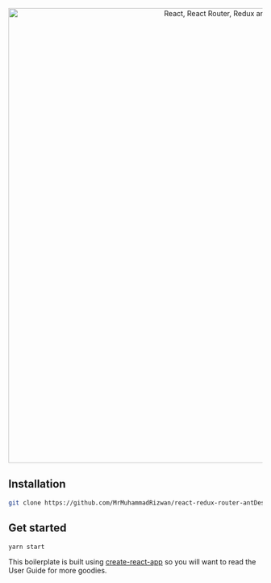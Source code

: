<p align="center"><img src="https://i.imgur.com/PATsTx2.png" title="View tutorial" alt="React, React Router, Redux and Redux Thunk" width="900"></p>



## Installation

```bash
git clone https://github.com/MrMuhammadRizwan/react-redux-router-antDesign-bizCharts-starter-kit

```

## Get started

```bash
yarn start
```

This boilerplate is built using [create-react-app](https://github.com/facebook/create-react-app) so you will want to read the User Guide for more goodies.
